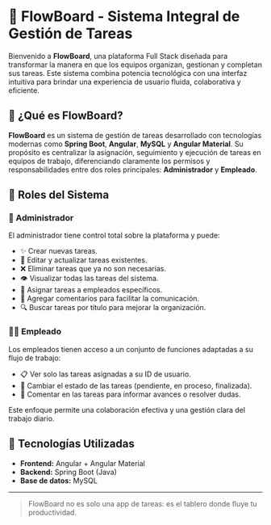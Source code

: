 # 🌊 FlowBoard - Sistema Integral de Gestión de Tareas

Bienvenido a **FlowBoard**, una plataforma Full Stack diseñada para transformar la manera en que los equipos organizan, gestionan y completan sus tareas. Este sistema combina potencia tecnológica con una interfaz intuitiva para brindar una experiencia de usuario fluida, colaborativa y eficiente.

## 🎯 ¿Qué es FlowBoard?

**FlowBoard** es un sistema de gestión de tareas desarrollado con tecnologías modernas como **Spring Boot**, **Angular**, **MySQL** y **Angular Material**. Su propósito es centralizar la asignación, seguimiento y ejecución de tareas en equipos de trabajo, diferenciando claramente los permisos y responsabilidades entre dos roles principales: **Administrador** y **Empleado**.

## 👥 Roles del Sistema

### 🔐 Administrador

El administrador tiene control total sobre la plataforma y puede:

- ✨ Crear nuevas tareas.
- 📝 Editar y actualizar tareas existentes.
- ❌ Eliminar tareas que ya no son necesarias.
- 👁️ Visualizar todas las tareas del sistema.
- 👤 Asignar tareas a empleados específicos.
- 💬 Agregar comentarios para facilitar la comunicación.
- 🔍 Buscar tareas por título para mejorar la organización.

### 👨‍💼 Empleado

Los empleados tienen acceso a un conjunto de funciones adaptadas a su flujo de trabajo:

- 📋 Ver solo las tareas asignadas a su ID de usuario.
- 🔄 Cambiar el estado de las tareas (pendiente, en proceso, finalizada).
- 💬 Comentar en las tareas para informar avances o resolver dudas.

Este enfoque permite una colaboración efectiva y una gestión clara del trabajo diario.

## 🧰 Tecnologías Utilizadas

- **Frontend:** Angular + Angular Material  
- **Backend:** Spring Boot (Java)  
- **Base de datos:** MySQL


---

> FlowBoard no es solo una app de tareas: es el tablero donde fluye tu productividad.

